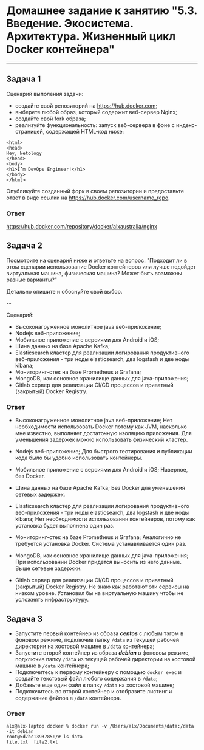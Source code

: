 
# Домашнее задание к занятию "5.3. Введение. Экосистема. Архитектура. Жизненный цикл Docker контейнера"

---

## Задача 1

Сценарий выполения задачи:

- создайте свой репозиторий на https://hub.docker.com;
- выберете любой образ, который содержит веб-сервер Nginx;
- создайте свой fork образа;
- реализуйте функциональность:
запуск веб-сервера в фоне с индекс-страницей, содержащей HTML-код ниже:
```
<html>
<head>
Hey, Netology
</head>
<body>
<h1>I’m DevOps Engineer!</h1>
</body>
</html>
```
Опубликуйте созданный форк в своем репозитории и предоставьте ответ в виде ссылки на https://hub.docker.com/username_repo.

### Ответ

https://hub.docker.com/repository/docker/alxaustralia/nginx

## Задача 2

Посмотрите на сценарий ниже и ответьте на вопрос:
"Подходит ли в этом сценарии использование Docker контейнеров или лучше подойдет виртуальная машина, физическая машина? Может быть возможны разные варианты?"

Детально опишите и обоснуйте свой выбор.

--

Сценарий:

- Высоконагруженное монолитное java веб-приложение;
- Nodejs веб-приложение;
- Мобильное приложение c версиями для Android и iOS;
- Шина данных на базе Apache Kafka;
- Elasticsearch кластер для реализации логирования продуктивного веб-приложения - три ноды elasticsearch, два logstash и две ноды kibana;
- Мониторинг-стек на базе Prometheus и Grafana;
- MongoDB, как основное хранилище данных для java-приложения;
- Gitlab сервер для реализации CI/CD процессов и приватный (закрытый) Docker Registry.

### Ответ
- Высоконагруженное монолитное java веб-приложение;
Нет необходимости использовать Docker потому как JVM, насколько мне известно, выполняет достаточную изоляцию приложения. Для уменьшения задержек можно использовать физический кластер.

- Nodejs веб-приложение;
Для быстрого тестирования и публикации кода было бы удобно использовать контейнеры.

- Мобильное приложение c версиями для Android и iOS;
Наверное, без Docker.

- Шина данных на базе Apache Kafka;
Без Docker для уменьшения сетевых задержек.

- Elasticsearch кластер для реализации логирования продуктивного веб-приложения - три ноды elasticsearch, два logstash и две ноды kibana;
Нет необходимости использования контейнеров, потому как установка будет выполнена один раз.

- Мониторинг-стек на базе Prometheus и Grafana;
Аналогично не требуется установка Docker. Система устанавливается один раз.

- MongoDB, как основное хранилище данных для java-приложения;
При использовании Docker придется выносить из него данные. Выше сетевые задержки.

- Gitlab сервер для реализации CI/CD процессов и приватный (закрытый) Docker Registry.
Не знаю как работают эти сервисы на низком уровне. Установил бы на виртуальную машину чтобы не усложнять инфраструктуру.

## Задача 3

- Запустите первый контейнер из образа ***centos*** c любым тэгом в фоновом режиме, подключив папку ```/data``` из текущей рабочей директории на хостовой машине в ```/data``` контейнера;
- Запустите второй контейнер из образа ***debian*** в фоновом режиме, подключив папку ```/data``` из текущей рабочей директории на хостовой машине в ```/data``` контейнера;
- Подключитесь к первому контейнеру с помощью ```docker exec``` и создайте текстовый файл любого содержания в ```/data```;
- Добавьте еще один файл в папку ```/data``` на хостовой машине;
- Подключитесь во второй контейнер и отобразите листинг и содержание файлов в ```/data``` контейнера.

### Ответ
```
alx@alx-laptop docker % docker run -v /Users/alx/Documents/data:/data -it debian
root@5d7bc1393785:/# ls data
file.txt  file2.txt
```